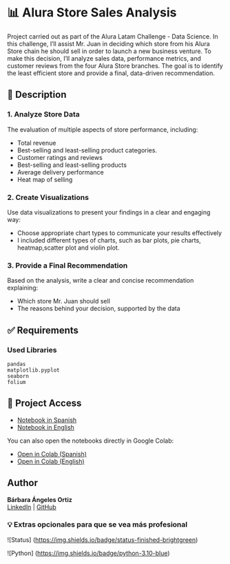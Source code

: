 # 📊 Alura Store Sales Analysis

Project carried out as part of the Alura Latam Challenge - Data Science. In this challenge, I’ll assist Mr. Juan in deciding which store from his Alura Store chain he should sell in order to launch a new business venture. To make this decision, I’ll analyze sales data, performance metrics, and customer reviews from the four Alura Store branches. The goal is to identify the least efficient store and provide a final, data-driven recommendation.

## 📌 Description

### 1. Analyze Store Data
The evaluation of multiple aspects of store performance, including:
- Total revenue
- Best-selling and least-selling product categories.
- Customer ratings and reviews
- Best-selling and least-selling products
- Average delivery performance
- Heat map of selling 

### 2. Create Visualizations
Use data visualizations to present your findings in a clear and engaging way:
- Choose appropriate chart types to communicate your results effectively
- I included different types of charts, such as bar plots, pie charts, heatmap,scatter plot and violin plot.

### 3. Provide a Final Recommendation
Based on the analysis, write a clear and concise recommendation explaining:
- Which store Mr. Juan should sell
- The reasons behind your decision, supported by the data

## ✅ Requirements

### Used Libraries

    pandas 
    matplotlib.pyplot
    seaborn
    folium

## 📂 Project Access

- [Notebook in Spanish](./AluraStoreLatam_es.ipynb)
- [Notebook in English](./AluraStoreLatam_en.ipynb)

You can also open the notebooks directly in Google Colab:
- [Open in Colab (Spanish)](https://colab.research.google.com/github/BarbaraAngelesOrtiz/Challenge-Alura-Store/blob/main/challenge_alura_store_es.ipynb)
- [Open in Colab (English)](https://colab.research.google.com/github/BarbaraAngelesOrtiz/Challenge-Alura-Store/blob/main/challenge_alura_store_en.ipynb)

## Author
**Bárbara Ángeles Ortiz**  
[LinkedIn](https://www.linkedin.com/in/barbaraangelesortiz/) | [GitHub](https://github.com/BarbaraAngelesOrtiz)


### 💡 Extras opcionales para que se vea más profesional

![Status] (https://img.shields.io/badge/status-finished-brightgreen)

![Python] (https://img.shields.io/badge/python-3.10-blue)

